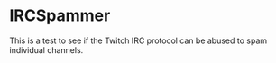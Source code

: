 # IRCSpammer
This is a test to see if the Twitch IRC protocol can be abused to spam individual channels.
